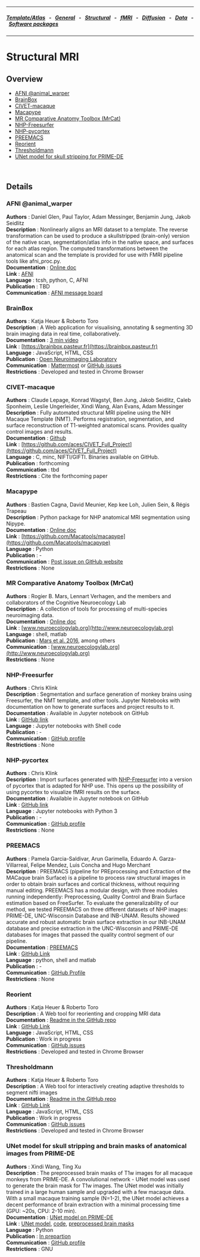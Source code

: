 
---

##### [Template/Atlas](templates_and_atlases.md) &nbsp;  - &nbsp;  [General](pipelines_general.md) &nbsp;  - &nbsp;  [Structural](pipelines_structural.md) &nbsp;  - &nbsp;  [fMRI](pipelines_fmri.md) &nbsp;  - &nbsp;  [Diffusion](pipelines_diffusion.md) &nbsp;  - &nbsp;  [Data](data_sharing.md) &nbsp;  - &nbsp; [Software packages](software_packages.md)       

---    

# Structural MRI

## Overview     
- [AFNI @animal_warper](pipelines_structural.md#afni-animal_warper)   
- [BrainBox](pipelines_structural.md#brainbox)
- [CIVET-macaque](pipelines_structural.md#civet-macaque)     
- [Macapype](pipelines_structural.md#macapype)     
- [MR Comparative Anatomy Toolbox (MrCat)](pipelines_structural.md#mr-comparative-anatomy-toolbox-mrcat)
- [NHP-Freesurfer](pipelines_structural.md#nhp-freesurfer)
- [NHP-pycortex](pipelines_structural.md#nhp-pycortex)
- [PREEMACS](pipelines_structural.md#preemacs)
- [Reorient](pipelines_structural.md#reorient)
- [Thresholdmann](pipelines_structural.md#thresholdmann)     
- [UNet model for skull stripping for PRIME-DE](pipelines_structural.md#unet-model-for-skull-stripping-and-brain-masks-of-anatomical-images-from-prime-de)

<br>     

## Details

### AFNI @animal_warper       
**Authors**         : Daniel Glen, Paul Taylor, Adam Messinger, Benjamin Jung, Jakob Seidlitz                 
**Description**     : Nonlinearly aligns an MRI dataset to a template. The reverse transformation can be used to produce a skullstripped (brain-only) version of the native scan, segmentation/atlas info in the native space, and surfaces for each atlas region. The computed transformations between the anatomical scan and the template is provided for use with FMRI pipeline tools like afni_proc.py.                                   
**Documentation**   : [Online doc](https://afni.nimh.nih.gov/pub/dist/doc/program_help/@animal_warper.html)     
**Link**            : [AFNI](https://afni.nimh.nih.gov/)    
**Language**        : tcsh, python, C, AFNI                                                                         
**Publication**     : TBD                                                                                       
**Communication**   : [AFNI message board ](https://afni.nimh.nih.gov/afni/community/board/list.php?1) 

### BrainBox       
**Authors**         : Katja Heuer & Roberto Toro                  
**Description**     : A Web application for visualising, annotating & segmenting 3D brain imaging data in real time, collaboratively.   
**Documentation**   : [3 min video](https://www.youtube.com/watch?v=kwsLoVKnw24)     
**Link**            : [https://brainbox.pasteur.fr](https://brainbox.pasteur.fr)       
**Language**        : JavaScript, HTML, CSS                                                                         
**Publication**     : [Open Neuroimaging Laboratory](https://doi.org/10.3897/rio.2.e9113)                                      
**Communication**   : [Mattermost](https://mattermost.brainhack.org/brainhack/channels/brainbox) or [GitHub issues](https://github.com/neuroanatomy/BrainBox/issues)    
**Restrictions**    : Developed and tested in Chrome Browser         

### CIVET-macaque       
**Authors**         : Claude Lepage, Konrad Wagstyl, Ben Jung, Jakob Seidlitz, Caleb Sponheim, Leslie Ungerleider, Xindi Wang, Alan Evans, Adam Messinger                   
**Description**     : Fully automated structural MRI pipeline using the NIH Macaque Template (NMT).  Performs registration, segmentation, and surface reconstruction of T1-weighted anatomical scans.  Provides quality control images and results.    
**Documentation**   : [Github](https://github.com/aces/CIVET_Full_Project)     
**Link**            : [https://github.com/aces/CIVET_Full_Project](https://github.com/aces/CIVET_Full_Project)    
**Language**        : C, minc, NIFTI/GIFTI.  Binaries available on GitHub.                                          
**Publication**     : forthcoming                                                                                       
**Communication**   : tbd               
**Restrictions**    : Cite the forthcoming paper          

### Macapype       
**Authors**         : Bastien Cagna, David Meunier, Kep kee Loh, Julien Sein, & Régis Trapeau                 
**Description**     : Python package for NHP anatomical MRI segmentation using Nipype.                               
**Documentation**   : [Online doc](https://macatools.github.io/macapype/index.html)     
**Link**            : [https://github.com/Macatools/macapype](https://github.com/Macatools/macapype)    
**Language**        : Python                                                                                  
**Publication**     : -                                                                                       
**Communication**   : [Post issue on GitHub website](https://github.com/Macatools/macapype/issues/new)               
**Restrictions**    : None                                                                                          

### MR Comparative Anatomy Toolbox (MrCat)       
**Authors**         : Rogier B. Mars, Lennart Verhagen, and the members and collaborators of the Cognitive Neuroecology Lab	             
**Description**     : A collection of tools for processing of multi-species neuroimaging data.                               
**Documentation**   : [Online doc](http://www.neuroecologylab.org)     
**Link**            : [www.neuroecologylab.org](http://www.neuroecologylab.org)    
**Language**        : shell, matlab                                                                                  
**Publication**     : [Mars et al. 2016](http://www.rbmars.dds.nl/pubs/Mars2016NBR.pdf), among others                        
**Communication**   : [www.neuroecologylab.org](http://www.neuroecologylab.org)                                           
**Restrictions**    : None   

### NHP-Freesurfer     
**Authors**         : Chris Klink                                                                             
**Description**     : Segmentation and surface generation of monkey brains using Freesurfer, the NMT template, and other tools. Jupyter Notebooks with documentation on how to generate surfaces and project results to it.            
**Documentation**   : Available in Jupyter notebook on GitHub                                                 
**Link**            : [GitHub link](https://github.com/VisionandCognition/NHP-Freesurfer/tree/public)         
**Language**        : Jupyter notebooks with Shell code                                                       
**Publication**     : -                                                                                       
**Communication**   : [GitHub profile](https://github.com/pcklink)                                            
**Restrictions**    : None                                                                                      

### NHP-pycortex     
**Authors**         : Chris Klink                                                                             
**Description**     : Import surfaces generated with [NHP-Freesurfer](pipelines_structural.md#NHP-Freesurfer) into a version of pycortex that is adapted for NHP use. This opens up the possibility of using pycortex to visualize fMRI results on the surface.                   
**Documentation**   : Available in Jupyter notebook on GitHub                                                 
**Link**            : [GitHub link](https://github.com/VisionandCognition/NHP-pycortex)         
**Language**        : Jupyter notebooks with Python 3                                                       
**Publication**     : -                                                                                       
**Communication**   : [GitHub profile](https://github.com/pcklink)                                            
**Restrictions**    : None              

### PREEMACS     
**Authors**         : Pamela Garcia-Saldivar, Arun Garimella, Eduardo A. Garza-Villarreal, Felipe Mendez, Luis Concha and Hugo Merchant                                                                                 
**Description**     : PREEMACS (pipeline for PREprocessing and Extraction of the MACaque brain Surface) is a pipeline to process raw structural images in order to obtain brain surfaces and cortical thickness, without requiring manual editing. PREEMACS has a modular design, with three modules running independently: Preprocessing, Quality Control and Brain Surface estimation based on FreeSurfer.   To evaluate the generalizability of our method, we tested PREEMACS on three different datasets of NHP images: PRIME-DE, UNC-Wisconsin Database and INB-UNAM.  Results showed accurate and robust automatic brain surface extraction in our INB-UNAM database and precise extraction in the UNC-Wisconsin and PRIME-DE databases for images that passed the quality control segment of our pipeline.                   
**Documentation**   : [PREEMACS](https://github.com/pGarciaS/PREEMACS/wiki)                                               
**Link**            : [GitHub Link](https://github.com/pGarciaS/PREEMACS)        
**Language**        : python, shell and matlab                                                       
**Publication**     : -                                                                                       
**Communication**   : [GitHub Profile](https://github.com/pGarciaS)                                            
**Restrictions**    : None  

### Reorient     
**Authors**         : Katja Heuer & Roberto Toro                                                                                     
**Description**     : A Web tool for reorienting and cropping MRI data               
**Documentation**   : [Readme in the GitHub repo](https://github.com/neuroanatomy/reorient)                                             
**Link**            : [GitHub Link](https://neuroanatomy.github.io/reorient)      
**Language**        : JavaScript, HTML, CSS                                                       
**Publication**     : Work in progress                                                                                       
**Communication**   : [GitHub issues](https://github.com/neuroanatomy/reorient/issues)                                                 
**Restrictions**    : Developed and tested in Chrome Browser  

### Thresholdmann     
**Authors**         : Katja Heuer & Roberto Toro                                                                                     
**Description**     : A Web tool for interactively creating adaptive thresholds to segment nifti images               
**Documentation**   : [Readme in the GitHub repo](https://github.com/neuroanatomy/thresholdmann)                                        
**Link**            : [GitHub Link](https://neuroanatomy.github.io/thresholdmann)      
**Language**        : JavaScript, HTML, CSS                                                       
**Publication**     : Work in progress                                                                                       
**Communication**   : [GitHub issues](https://github.com/neuroanatomy/thresholdmann/issues)                                     
**Restrictions**    : Developed and tested in Chrome Browser  

### UNet model for skull stripping and brain masks of anatomical images from PRIME-DE         
**Authors**         : Xindi Wang, Ting Xu                                                                             
**Description**     : The preprocessed brain masks of T1w images for all macaque monkeys from PRIME-DE. A convolutional network - UNet model was used to generate the brain mask for T1w images. The UNet model was initially trained in a large human sample and upgraded with a few macaque data. With a small macaque training sample (N=1-2), the UNet model achieves a decent performance of brain extraction with a minimal processing time (GPU: ~20s, CPU: 2-10 min).                       
**Documentation**   : [UNet model on PRIME-DE](https://github.com/TingsterX/PRIME-DE/tree/master/BrainExtraction)    
**Link**            : [UNet model](https://github.com/to-be-release), [code](https://github.com/to-be-release), [preprocessed brain masks](https://github.com/TingsterX/PRIME-DE/tree/master/BrainExtraction)             
**Language**        : Python                                                       
**Publication**     : [In prepartion](https://github.com/to-be-release)                                 
**Communication**   : [GitHub profile](https://github.com/TingsterX)                                                 
**Restrictions**    : GNU   
